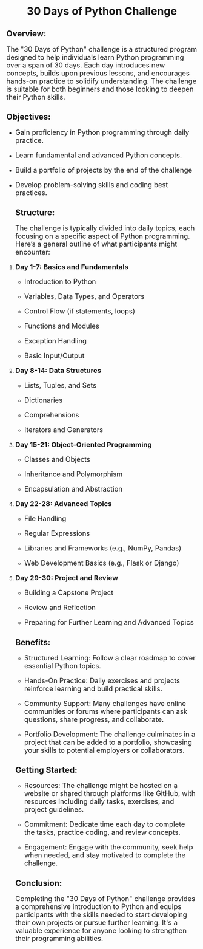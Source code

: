<div align="center">
    <h1>30 Days of Python Challenge</h1>
</div>
<div align="left">
    <h2>Overview:</h2>
    <p>The "30 Days of Python" challenge is a structured program designed to help individuals learn Python programming over a span of 30 days. Each day introduces new concepts, builds upon previous lessons, and encourages hands-on practice to solidify understanding. The challenge is suitable for both beginners and those looking to deepen their Python skills.</p>
    <h2>Objectives:</h2>
    
- Gain proficiency in Python programming through daily practice.

- Learn fundamental and advanced Python concepts.

- Build a portfolio of projects by the end of the challenge

- Develop problem-solving skills and coding best practices.

    <h2>Structure:</h2>
    <p>The challenge is typically divided into daily topics, each focusing on a specific aspect of Python programming. Here’s a general outline of what participants might encounter:</p>
    
1. **Day 1-7: Basics and Fundamentals**
   - Introduction to Python

   - Variables, Data Types, and Operators

   - Control Flow (if statements, loops)

   - Functions and Modules

   - Exception Handling

   - Basic Input/Output

3. **Day 8-14: Data Structures**
   - Lists, Tuples, and Sets

   - Dictionaries

   - Comprehensions

   - Iterators and Generators

5. **Day 15-21: Object-Oriented Programming**
   - Classes and Objects

   - Inheritance and Polymorphism

   - Encapsulation and Abstraction

7. **Day 22-28: Advanced Topics**
   - File Handling

   - Regular Expressions

   - Libraries and Frameworks (e.g., NumPy, Pandas)

   - Web Development Basics (e.g., Flask or Django)

9. **Day 29-30: Project and Review**
   - Building a Capstone Project

   - Review and Reflection

   - Preparing for Further Learning and Advanced Topics

    <h2>Benefits:</h2>
    
    - Structured Learning: Follow a clear roadmap to cover essential Python topics.
    
    - Hands-On Practice: Daily exercises and projects reinforce learning and build practical skills.
    
    - Community Support: Many challenges have online communities or forums where participants can ask questions, share progress, and collaborate.
    
    - Portfolio Development: The challenge culminates in a project that can be added to a portfolio, showcasing your skills to potential employers or collaborators.

    <h2>Getting Started:</h2>

    - Resources: The challenge might be hosted on a website or shared through platforms like GitHub, with resources including daily tasks, exercises, and project guidelines.

    - Commitment: Dedicate time each day to complete the tasks, practice coding, and review concepts.

    - Engagement: Engage with the community, seek help when needed, and stay motivated to complete the challenge.

    <h2>Conclusion:</h2>
    <p>Completing the "30 Days of Python" challenge provides a comprehensive introduction to Python and equips participants with the skills needed to start developing their own projects or pursue further learning. It's a valuable experience for anyone looking to strengthen their programming abilities.</p>
</div>
<style>
    p {
        font-size: 18px;
    }
</style>
